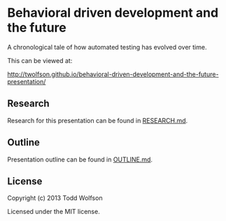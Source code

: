 # Behavioral driven development and the future

A chronological tale of how automated testing has evolved over time.

This can be viewed at:

http://twolfson.github.io/behavioral-driven-development-and-the-future-presentation/

## Research
Research for this presentation can be found in [RESEARCH.md](RESEARCH.md).

## Outline
Presentation outline can be found in [OUTLINE.md](OUTLINE.md).

## License
Copyright (c) 2013 Todd Wolfson

Licensed under the MIT license.